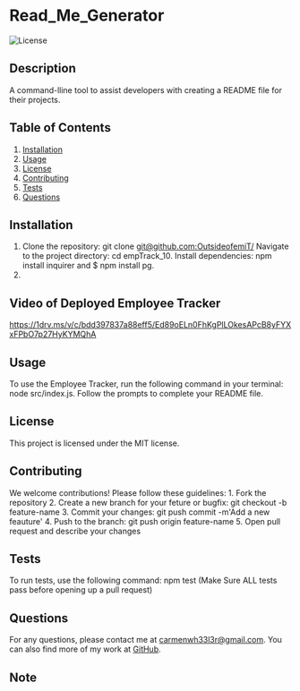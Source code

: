 
# Read_Me_Generator

![License](https://img.shields.io/badge/License-MIT-yellow.svg)

## Description
A command-lline tool to assist developers with creating a README file for their projects.

## Table of Contents
1. [Installation](#installation)
2. [Usage](#usage)
3. [License](#license)
4. [Contributing](#contributing)
5. [Tests](#tests)
6. [Questions](#questions)

## Installation
1. Clone the repository: git clone [git@github.com:OutsideofemiT/](https://github.com/OutsideofemiT/empTrack_10.git) Navigate to the project directory: cd empTrack_10. Install dependencies: npm install inquirer and $ npm install pg.
2. 
## Video of Deployed Employee Tracker
https://1drv.ms/v/c/bdd397837a88eff5/Ed89oELn0FhKgPlLOkesAPcB8yFYXxFPbO7p27HyKYMQhA

## Usage
To use the Employee Tracker, run the following command in your terminal: node src/index.js. Follow the prompts to complete your README file.

## License
This project is licensed under the MIT license.

## Contributing
We welcome contributions! Please follow these guidelines: 1. Fork the repository 2. Create a new branch for your feture or bugfix: git checkout -b feature-name 3. Commit your changes: git push commit -m'Add a new feauture' 4. Push to the branch: git push origin feature-name 5. Open pull request  and describe your changes

## Tests
To run tests, use the following command: npm test (Make Sure ALL tests pass before opening up a pull request)

## Questions
For any questions, please contact me at carmenwh33l3r@gmail.com. You can also find more of my work at [GitHub](https://github.com/Oustsideofemit).

## Note
